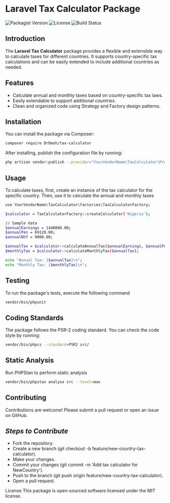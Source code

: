 # Laravel Tax Calculator Package

![Packagist Version](https://img.shields.io/packagist/v/DrOmoh/tax-calculator)
![License](https://img.shields.io/github/license/DrOmoh/tax-calculator)
![Build Status](https://img.shields.io/github/actions/workflow/status/DrOmoh/tax-calculator/tests.yml)

## Introduction

The **Laravel Tax Calculator** package provides a flexible and extensible way to calculate taxes for different countries. It supports country-specific tax calculations and can be easily extended to include additional countries as needed.

## Features

- Calculate annual and monthly taxes based on country-specific tax laws.
- Easily extendable to support additional countries.
- Clean and organized code using Strategy and Factory design patterns.

## Installation

You can install the package via Composer:
```sh
composer require DrOmoh/tax-calculator
```
After installing, publish the configuration file by running:
```bash
php artisan vendor:publish --provider="YourVendorName\TaxCalculator\Providers\TaxCalculatorServiceProvider"
```

## Usage
To calculate taxes, first, create an instance of the tax calculator for the specific country. Then, use it to calculate the annual and monthly taxes
```bash
use YourVendorName\TaxCalculator\Factories\TaxCalculatorFactory;

$calculator = TaxCalculatorFactory::createCalculator('Nigeria');

// Sample data
$annualEarnings = 1440000.00;
$annualPen = 69120.00;
$annualNhf = 9000.00;

$annualTax = $calculator->calculateAnnualTax($annualEarnings, $annualPen, $annualNhf);
$monthlyTax = $calculator->calculateMonthlyTax($annualTax);

echo "Annual Tax: {$annualTax}\n";
echo "Monthly Tax: {$monthlyTax}\n";
```

## Testing
To run the package's tests, execute the following command
```bash
vendor/bin/phpunit
```

## Coding Standards
The package follows the PSR-2 coding standard. You can check the code style by running:
```bash
vendor/bin/phpcs --standard=PSR2 src/
```

## Static Analysis
Run PHPStan to perform static analysis
```bash
vendor/bin/phpstan analyse src --level=max
```
## Contributing
Contributions are welcome! Please submit a pull request or open an issue on GitHub.
## _Steps to Contribute_
- Fork the repository.
- Create a new branch (git checkout -b feature/new-country-tax-calculator).
- Make your changes.
- Commit your changes (git commit -m 'Add tax calculator for NewCountry').
- Push to the branch (git push origin feature/new-country-tax-calculator).
- Open a pull request.

License
This package is open-sourced software licensed under the MIT license.

